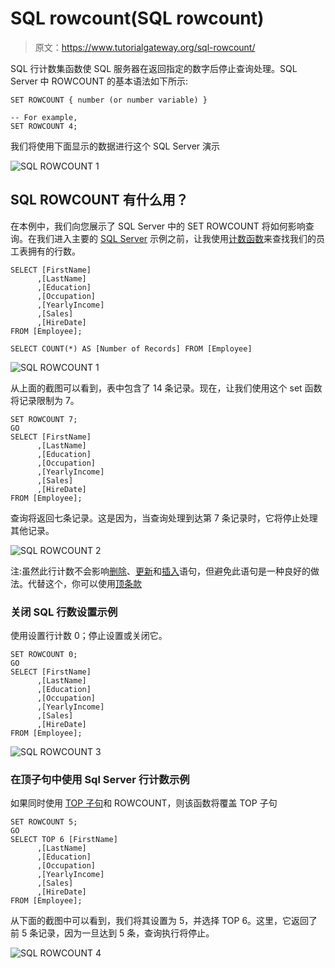 # SQL rowcount(SQL rowcount)

> 原文：<https://www.tutorialgateway.org/sql-rowcount/>

SQL 行计数集函数使 SQL 服务器在返回指定的数字后停止查询处理。SQL Server 中 ROWCOUNT 的基本语法如下所示:

```
SET ROWCOUNT { number (or number variable) }

-- For example,
SET ROWCOUNT 4;
```

我们将使用下面显示的数据进行这个 SQL Server 演示

![SQL ROWCOUNT 1](img/f5eb4916b4fe3e85983e4e892dd9a14f.png)

## SQL ROWCOUNT 有什么用？

在本例中，我们向您展示了 SQL Server 中的 SET ROWCOUNT 将如何影响查询。在我们进入主要的 [SQL Server](https://www.tutorialgateway.org/sql/) 示例之前，让我使用[计数函数](https://www.tutorialgateway.org/sql-count-function/)来查找我们的员工表拥有的行数。

```
SELECT [FirstName]
      ,[LastName]
      ,[Education]
      ,[Occupation]
      ,[YearlyIncome]
      ,[Sales]
      ,[HireDate]
FROM [Employee];

SELECT COUNT(*) AS [Number of Records] FROM [Employee]
```

![SQL ROWCOUNT 1](img/25bc4cf22e594838e57417d550fedade.png)

从上面的截图可以看到，表中包含了 14 条记录。现在，让我们使用这个 set 函数将记录限制为 7。

```
SET ROWCOUNT 7;
GO
SELECT [FirstName]
      ,[LastName]
      ,[Education]
      ,[Occupation]
      ,[YearlyIncome]
      ,[Sales]
      ,[HireDate]
FROM [Employee];
```

查询将返回七条记录。这是因为，当查询处理到达第 7 条记录时，它将停止处理其他记录。

![SQL ROWCOUNT 2](img/644fd66adfe4b9d383e0b7a90cc86e8c.png)

注:虽然此行计数不会影响[删除](https://www.tutorialgateway.org/sql-delete-statement/)、[更新](https://www.tutorialgateway.org/sql-update-statement/)和[插入](https://www.tutorialgateway.org/sql-insert-statement/)语句，但避免此语句是一种良好的做法。代替这个，你可以使用[顶条款](https://www.tutorialgateway.org/sql-top-clause/)

### 关闭 SQL 行数设置示例

使用设置行计数 0；停止设置或关闭它。

```
SET ROWCOUNT 0;
GO
SELECT [FirstName]
      ,[LastName]
      ,[Education]
      ,[Occupation]
      ,[YearlyIncome]
      ,[Sales]
      ,[HireDate]
FROM [Employee];
```

![SQL ROWCOUNT 3](img/e83410c97673c9f9856f7fda7cf63f63.png)

### 在顶子句中使用 Sql Server 行计数示例

如果同时使用 [TOP 子句](https://www.tutorialgateway.org/sql-top-clause/)和 ROWCOUNT，则该函数将覆盖 TOP 子句

```
SET ROWCOUNT 5;
GO
SELECT TOP 6 [FirstName]
      ,[LastName]
      ,[Education]
      ,[Occupation]
      ,[YearlyIncome]
      ,[Sales]
      ,[HireDate]
FROM [Employee];
```

从下面的截图中可以看到，我们将其设置为 5，并选择 TOP 6。这里，它返回了前 5 条记录，因为一旦达到 5 条，查询执行将停止。

![SQL ROWCOUNT 4](img/2342c44c798d3b244964603700e77103.png)